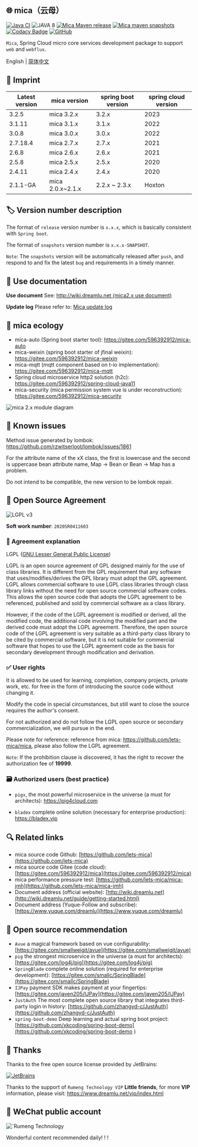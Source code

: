 ## 🌐 mica（云母）

[![Java CI](https://github.com/lets-mica/mica/workflows/Java%20CI/badge.svg)](https://github.com/lets-mica/mica/actions)
![JAVA 8](https://img.shields.io/badge/JDK-1.8+-brightgreen.svg)
[![Mica Maven release](https://img.shields.io/nexus/r/https/oss.sonatype.org/net.dreamlu/mica-bom.svg?style=flat-square)](https://central.sonatype.com/artifact/net.dreamlu/mica-bom/versions)
[![Mica maven snapshots](https://img.shields.io/nexus/s/https/oss.sonatype.org/net.dreamlu/mica-bom.svg?style=flat-square)](https://oss.sonatype.org/content/repositories/snapshots/net/dreamlu/)
[![Codacy Badge](https://app.codacy.com/project/badge/Grade/1d1253221f524945882ff480351cfa6b)](https://www.codacy.com/gh/lets-mica/mica/dashboard?utm_source=github.com&amp;utm_medium=referral&amp;utm_content=lets-mica/mica&amp;utm_campaign=Badge_Grade)
[![GitHub](https://img.shields.io/github/license/lets-mica/mica.svg?style=flat-square)](https://github.com/lets-mica/mica/blob/master/LICENSE)

`Mica`, Spring Cloud micro core services development package to support` web` and `webflux`.

English | [简体中文](README.md)

## 🔖 Imprint

| Latest version | mica version     | spring boot version | spring cloud version |
|----------------| ---------------- |---------------------|----------------------|
| 3.2.5          | mica 3.2.x       | 3.2.x          | 2023            |
| 3.1.11         | mica 3.1.x       | 3.1.x          | 2022            |
| 3.0.8          | mica 3.0.x       | 3.0.x          | 2022            |
| 2.7.18.4       | mica 2.7.x       | 2.7.x          | 2021            |
| 2.6.8          | mica 2.6.x       | 2.6.x          | 2021            |
| 2.5.8          | mica 2.5.x       | 2.5.x          | 2020            |
| 2.4.11         | mica 2.4.x       | 2.4.x          | 2020            |
| 2.1.1-GA       | mica 2.0.x~2.1.x | 2.2.x ~ 2.3.x  | Hoxton          |

## 🏷️ Version number description

The format of `release` version number is `x.x.x`, which is basically consistent with `Spring boot`.

The format of `snapshots` version number is `x.x.x-SNAPSHOT`.

`Note`: The `snapshots` version will be automatically released after `push`, and respond to and fix the latest `bug` and requirements in a timely manner. 

## 📝 Use documentation 

**Use document** See: [http://wiki.dreamlu.net (mica2.x use document)](http://wiki.dreamlu.net/guide/getting-started.html)

**Update log** Please refer to: [Mica update log](CHANGELOG.md) 



## 🌱 mica ecology

- mica-auto (Spring boot starter tool): https://gitee.com/596392912/mica-auto
- mica-weixin (spring boot starter of jfinal weixin): https://gitee.com/596392912/mica-weixin
- mica-mqtt (mqtt component based on t-io implementation): https://gitee.com/596392912/mica-mqtt
- Spring cloud microservice http2 solution (h2c): https://gitee.com/596392912/spring-cloud-java11
- mica-security (mica permission system vue is under reconstruction): https://gitee.com/596392912/mica-security

![mica 2.x module diagram](docs/img/mica2.x-open.jpg)

## 🐛 Known issues

Method issue generated by lombok: https://github.com/rzwitserloot/lombok/issues/1861

For the attribute name of the xX class, the first is lowercase and the second is uppercase bean attribute name, Map -> Bean or Bean -> Map has a problem.

Do not intend to be compatible, the new version to be lombok repair.

## 📌 Open Source Agreement

![LGPL v3](docs/img/lgplv3-147x51.png)

**Soft work number**: `2020SR0411603`

### 📄 Agreement explanation

LGPL ([GNU Lesser General Public License](http://www.gnu.org/licenses/lgpl.html))

LGPL is an open source agreement of GPL designed mainly for the use of class libraries. It is different from the GPL requirement that any software that uses/modifies/derives the GPL library must adopt the GPL agreement. LGPL allows commercial software to use LGPL class libraries through class library links without the need for open source commercial software codes. This allows the open source code that adopts the LGPL agreement to be referenced, published and sold by commercial software as a class library. 

However, if the code of the LGPL agreement is modified or derived, all the modified code, the additional code involving the modified part and the derived code must adopt the LGPL agreement. Therefore, the open source code of the LGPL agreement is very suitable as a third-party class library to be cited by commercial software, but it is not suitable for commercial software that hopes to use the LGPL agreement code as the basis for secondary development through modification and derivation.

### ✅ User rights

It is allowed to be used for learning, completion, company projects, private work, etc. for free in the form of introducing the source code without changing it.

Modify the code in special circumstances, but still want to close the source requires the author's consent.

For not authorized and do not follow the LGPL open source or secondary commercialization, we will pursue in the end.

Please note for reference: reference from mica: https://github.com/lets-mica/mica, please also follow the LGPL agreement.

`Note`: If the prohibition clause is discovered, it has the right to recover the authorization fee of **19999**.

### 🗃️ Authorized users (best practice)

- `pigx`, the most powerful microservice in the universe (a must for architects): https://pig4cloud.com

- `bladex` complete online solution (necessary for enterprise production): https://bladex.vip 

## 🔍️ Related links

- mica source code Github: [https://github.com/lets-mica](https://github.com/lets-mica)
- mica source code Gitee (code cloud): [https://gitee.com/596392912/mica](https://gitee.com/596392912/mica)
- mica performance pressure test: [https://github.com/lets-mica/mica-jmh](https://github.com/lets-mica/mica-jmh)
- Document address (official website): [http://wiki.dreamlu.net](http://wiki.dreamlu.net/guide/getting-started.html)
- Document address (Yuque-Follow and subscribe): [https://www.yuque.com/dreamlu](https://www.yuque.com/dreamlu)

## 🍻 Open source recommendation

- `Avue` a magical framework based on vue configurability: [https://gitee.com/smallweigit/avue](https://gitee.com/smallweigit/avue)
- `pig` the strongest microservice in the universe (a must for architects): [https://gitee.com/log4j/pig](https://gitee.com/log4j/pig)
- `SpringBlade` complete online solution (required for enterprise development): [https://gitee.com/smallc/SpringBlade](https://gitee.com/smallc/SpringBlade)
- `IJPay` payment SDK makes payment at your fingertips: [https://gitee.com/javen205/IJPay](https://gitee.com/javen205/IJPay)
- `JustAuth` The most complete open source library that integrates third-party login in history: [https://github.com/zhangyd-c/JustAuth](https://github.com/zhangyd-c/JustAuth)
- `spring-boot-demo` Deep learning and actual spring boot project: [https://github.com/xkcoding/spring-boot-demo](https://github.com/xkcoding/spring-boot-demo ) 

## 💚 Thanks

Thanks to the free open source license provided by JetBrains:

[![JetBrains](docs/img/jetbrains.png)](https://www.jetbrains.com/?from=mica)

Thanks to the support of `Rumeng Technology VIP` **Little friends**, for more **VIP** information, please visit: https://www.dreamlu.net/vip/index.html

## 📱 WeChat public account

![`Rumeng Technology](docs/img/dreamlu-weixin.jpg)

Wonderful content recommended daily! ! !

